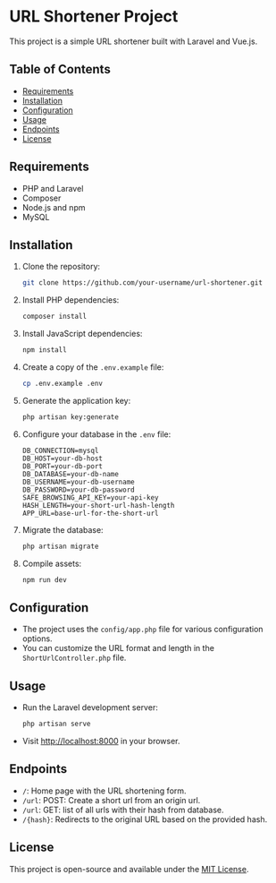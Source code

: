 # URL Shortener Project

This project is a simple URL shortener built with Laravel and Vue.js.

## Table of Contents

-   [Requirements](#requirements)
-   [Installation](#installation)
-   [Configuration](#configuration)
-   [Usage](#usage)
-   [Endpoints](#endpoints)
-   [License](#license)

## Requirements

-   PHP and Laravel
-   Composer
-   Node.js and npm
-   MySQL

## Installation

1. Clone the repository:

    ```bash
    git clone https://github.com/your-username/url-shortener.git
    ```

2. Install PHP dependencies:

    ```bash
    composer install
    ```

3. Install JavaScript dependencies:

    ```bash
    npm install
    ```

4. Create a copy of the `.env.example` file:

    ```bash
    cp .env.example .env
    ```

5. Generate the application key:

    ```bash
    php artisan key:generate
    ```

6. Configure your database in the `.env` file:

    ```dotenv
    DB_CONNECTION=mysql
    DB_HOST=your-db-host
    DB_PORT=your-db-port
    DB_DATABASE=your-db-name
    DB_USERNAME=your-db-username
    DB_PASSWORD=your-db-password
    SAFE_BROWSING_API_KEY=your-api-key
    HASH_LENGTH=your-short-url-hash-length
    APP_URL=base-url-for-the-short-url
    ```

7. Migrate the database:

    ```bash
    php artisan migrate
    ```

8. Compile assets:

    ```bash
    npm run dev
    ```

## Configuration

-   The project uses the `config/app.php` file for various configuration options.
-   You can customize the URL format and length in the `ShortUrlController.php` file.

## Usage

-   Run the Laravel development server:

    ```bash
    php artisan serve
    ```

-   Visit [http://localhost:8000](http://localhost:8000) in your browser.

## Endpoints

-   `/`: Home page with the URL shortening form.
-   `/url`: POST: Create a short url from an origin url.
-   `/url`: GET: list of all urls with their hash from database.
-   `/{hash}`: Redirects to the original URL based on the provided hash.

## License

This project is open-source and available under the [MIT License](LICENSE).
